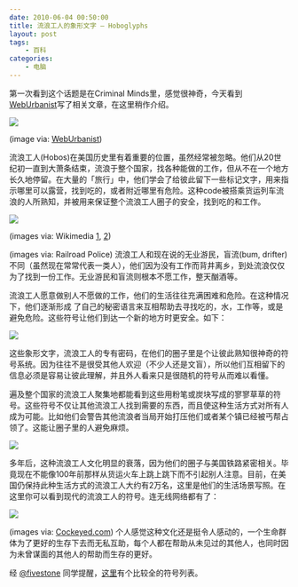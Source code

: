 ```yaml
---
date: 2010-06-04 00:50:00
title: 流浪工人的象形文字 – Hoboglyphs
layout: post
tags:
    - 百科
categories:
    - 电脑
---
```

第一次看到这个话题是在Criminal Minds里，感觉很神奇，今天看到[WebUrbanist](http://weburbanist.com/2010/06/03/hoboglyphs-secret-transient-symbols-modern-nomad-codes/)写了相关文章，在这里稍作介绍。

![](https://lh4.googleusercontent.com/_JkjZvHYNoXw/TFHvjr60XUI/AAAAAAABDeo/YYYrD_YGiws/s800/hoboglyphs.jpeg)

(image via: [WebUrbanist](http://weburbanist.com/2010/06/03/hoboglyphs-secret-transient-symbols-modern-nomad-codes/))

流浪工人(Hobos)在美国历史里有着重要的位置，虽然经常被忽略。他们从20世纪初一直到大萧条结束，流浪于整个国家，找各种能做的工作，但从不在一个地方长久地停留。在大量的「旅行」中，他们学会了给彼此留下一些标记文字，用来指示哪里可以露营，找到吃的，或者附近哪里有危险。这种code被搭乘货运列车流浪的人所熟知，并被用来保证整个流浪工人圈子的安全，找到吃的和工作。

![](https://lh5.googleusercontent.com/_JkjZvHYNoXw/TFHvslOR9rI/AAAAAAABDes/WTLXaGnPYgo/s800/hobos.jpeg)

(images via: Wikimedia [1](http://en.wikipedia.org/wiki/File:Hobos2.jpg), [2](http://upload.wikimedia.org/wikipedia/commons/3/3e/ThreeHobosChicago1929.jpg))

(images via: Railroad Police)
流浪工人和现在说的无业游民，盲流(bum, drifter)不同（虽然现在常常代表一类人），他们因为没有工作而背井离乡，到处流浪仅仅为了找到一份工作。无业游民和盲流则根本不愿工作，整天酗酒等。

流浪工人愿意做别人不愿做的工作，他们的生活往往充满困难和危险。在这种情况下，他们逐渐形成 了自己的秘密语言来互相帮助去寻找吃的，水，工作等，或是避免危险。这些符号让他们到达一个新的地方时更安全。如下：

![](https://lh5.googleusercontent.com/_JkjZvHYNoXw/TFJaSGgq4hI/AAAAAAABDgQ/b-UY74la3MU/s800/hobo-glyphs-code.jpeg)

这些象形文字，流浪工人的专有密码，在他们的圈子里是个让彼此熟知很神奇的符号系统。因为往往不是很受其他人欢迎（不少人还是文盲），所以他们互相留下的信息必须是容易让彼此理解，并且外人看来只是很随机的符号从而难以看懂。

遍及整个国家的流浪工人聚集地都能看到这些用粉笔或炭块写成的寥寥草草的符号。这些符号不仅让其他流浪工人找到需要的东西，而且使这种生活方式对所有人成为可能。比如他们会警告其他流浪者当局开始打压他们或者某个镇已经被丐帮占领了。这能让圈子里的人避免麻烦。

![](https://lh3.googleusercontent.com/_JkjZvHYNoXw/TFHv-IC1hNI/AAAAAAABDe0/thZhyzzrjjc/s800/modern-vagabonds.jpeg)

多年后，这种流浪工人文化明显的衰落，因为他们的圈子与美国铁路紧密相关。毕竟现在不能像100年前那样从货运火车上跳上跳下而不引起别人注意。目前，在美国仍保持此种生活方式的流浪工人大约有2万名，这里是他们的生活场景写照。在这里你可以看到现代的流浪工人的符号。连无线网络都有了：

![](https://lh6.googleusercontent.com/_JkjZvHYNoXw/TFHwN_PFqXI/AAAAAAABDe4/DtIOZDm_Cns/s800/modern-hoboglyphs-1.jpeg)

(images via: [Cockeyed.com](http://www.cockeyed.com/archive/hobo/modern_hobo.html))
个人感觉这种文化还是挺令人感动的，一个生命群体为了更好的生存下去而无私互助，每个人都在帮助从未见过的其他人，也同时因为未曾谋面的其他人的帮助而生存的更好。

经 [@fivestone](http://twitter.com/fivestone) 同学提醒，[这里](http://elmerfudd.us/dp/hobo/hobo.htm)有个比较全的符号列表。
